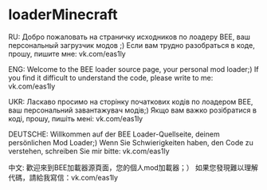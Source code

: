 # loaderMinecraft


RU:
Добро пожаловать на страничку исходников по лоадеру BEE, ваш персональный загрузчик модов ;)
Если вам трудно разобраться в коде, прошу, пишите мне: vk.com/eas1ly

ENG:
Welcome to the BEE loader source page, your personal mod loader;)
If you find it difficult to understand the code, please write to me: vk.com/eas1ly

UKR:
Ласкаво просимо на сторінку початкових кодів по лоадером BEE, ваш персональний завантажувач модів;)
Якщо вам важко розібратися в коді, прошу, пишіть мені: vk.com/eas1ly

DEUTSCHE:
Willkommen auf der BEE Loader-Quellseite, deinem persönlichen Mod Loader;)
Wenn Sie Schwierigkeiten haben, den Code zu verstehen, schreiben Sie mir bitte: vk.com/eas1ly

中文:
歡迎來到BEE加載器源頁面，您的個人mod加載器；）
如果您發現難以理解代碼，請給我寫信：vk.com/eas1ly
